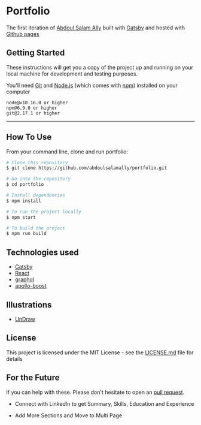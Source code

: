 # Portfolio

The first iteration of [Abdoul Salam Ally](https://github.com/abdoulsalamally) built with [Gatsby](https://www.gatsbyjs.org/) and hosted with [Github pages](https://github.com/)

## Getting Started 

These instructions will get you a copy of the project up and running on your local machine for development and testing purposes.

You'll need [Git](https://git-scm.com) and [Node.js](https://nodejs.org/en/download/) (which comes with [npm](http://npmjs.com)) installed on your computer

```
node@v10.16.0 or higher
npm@6.9.0 or higher
git@2.17.1 or higher
```

---

## How To Use

From your command line, clone and run portfolio:

```bash
# Clone this repository
$ git clone https://github.com/abdoulsalamally/portfolio.git

# Go into the repository
$ cd portfolio

# Install dependencies
$ npm install

# To run the project locally
$ npm start

# To build the project
$ npm run build
```

## Technologies used

- [Gatsby](https://www.gatsbyjs.org/)
- [React](https://reactjs.org/)
- [graphql](https://graphql.org/) 
- [apollo-boost](https://www.apollographql.com/docs/react/get-started/) 

## Illustrations
- [UnDraw](https://undraw.co/illustrations)

## License

This project is licensed under the MIT License - see the [LICENSE.md](./LICENSE) file for details


## For the Future 
If you can help with these. Please don't hesitate to open an [pull request](https://github.com/pratikms/portfolio/pulls).

- Connect with LinkedIn to get Summary, Skills, Education and Experience

- Add More Sections and Move to Multi Page

